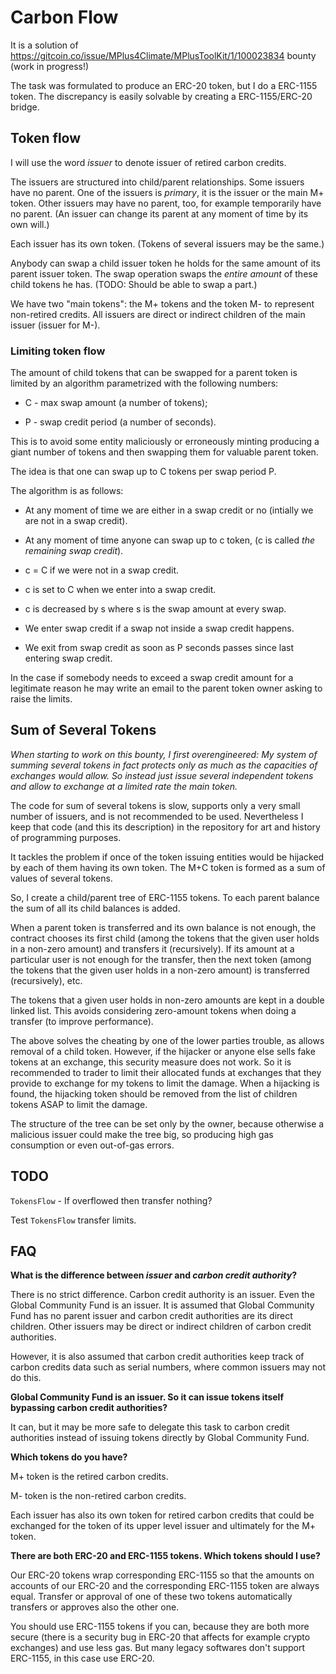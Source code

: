 # Carbon Flow

It is a solution of
https://gitcoin.co/issue/MPlus4Climate/MPlusToolKit/1/100023834 bounty
(work in progress!)

The task was formulated to produce an ERC-20 token, but I do a ERC-1155 token.
The discrepancy is easily solvable by creating a ERC-1155/ERC-20 bridge.

## Token flow

I will use the word _issuer_ to denote issuer of retired carbon credits.

The issuers are structured into child/parent relationships. Some issuers
have no parent. One of the issuers is _primary_, it is the issuer or the
main M+ token. Other issuers may have no parent, too, for example temporarily
have no parent. (An issuer can change its parent at any moment of time by its
own will.)

Each issuer has its own token. (Tokens of several issuers may be the same.)

Anybody can swap a child issuer token he holds for the same amount of its
parent issuer token. The swap operation swaps the _entire amount_ of
these child tokens he has. (TODO: Should be able to swap a part.)

We have two "main tokens": the M+ tokens and the token M- to represent
non-retired credits. All issuers are direct or indirect children of the
main issuer (issuer for M-).

### Limiting token flow

The amount of child tokens that can be swapped for a parent token is limited
by an algorithm parametrized with the following numbers:

- C - max swap amount (a number of tokens);

- P - swap credit period (a number of seconds).

This is to avoid some entity maliciously or erroneously minting producing a
giant number of tokens and then swapping them for valuable parent token.

The idea is that one can swap up to C tokens per swap period P.

The algorithm is as follows:

- At any moment of time we are either in a swap credit or no (intially we are
  not in a swap credit).

- At any moment of time anyone can swap up to c token, (c is called
  _the remaining swap credit_).

- c = C if we were not in a swap credit.

- c is set to C when we enter into a swap credit.

- c is decreased by s where s is the swap amount at every swap.

- We enter swap credit if a swap not inside a swap credit happens.

- We exit from swap credit as soon as P seconds passes since last entering
  swap credit.

In the case if somebody needs to exceed a swap credit amount for a legitimate
reason he may write an email to the parent token owner asking to raise the limits.

## Sum of Several Tokens

_When starting to work on this bounty, I first overengineered: My system of summing
several tokens in fact protects only as much as the capacities of exchanges would
allow. So instead just issue several independent tokens and allow to exchange at a
limited rate the main token._

The code for sum of several tokens is slow, supports only a very small number of
issuers, and is not recommended to be used. Nevertheless I keep that code (and this
its description) in the repository for art and history of programming purposes.

It tackles the problem if once of the token issuing entities would be hijacked
by each of them having its own token. The M+C token is formed as a sum of values
of several tokens.

So, I create a child/parent tree of ERC-1155 tokens. To each parent balance the
sum of all its child balances is added.

When a parent token is transferred and its own balance is not enough, the
contract chooses its first child (among the tokens that the given user holds in
a non-zero amount) and transfers it (recursively). If its amount at a particular
user is not enough for the transfer, then the next token (among the tokens that
the given user holds in a non-zero amount) is transferred (recursively), etc.

The tokens that a given user holds in non-zero amounts are kept in a double linked
list. This avoids considering zero-amount tokens when doing a transfer (to improve
performance).

The above solves the cheating by one of the lower parties trouble, as allows removal
of a child token. However, if the hijacker or anyone else sells fake tokens at an
exchange, this security measure does not work. So it is recommended to trader to limit
their allocated funds at exchanges that they provide to exchange for my tokens to limit
the damage. When a hijacking is found, the hijacking token should be removed from the
list of children tokens ASAP to limit the damage.

The structure of the tree can be set only by the owner, because otherwise a malicious
issuer could make the tree big, so producing high gas consumption or even out-of-gas
errors.

## TODO

`TokensFlow` - If overflowed then transfer nothing?

Test `TokensFlow` transfer limits.

## FAQ

**What is the difference between _issuer_ and _carbon credit authority_?**

There is no strict difference. Carbon credit authority is an issuer. Even
the Global Community Fund is an issuer. It is assumed that Global Community Fund
has no parent issuer and carbon credit authorities are its direct children.
Other issuers may be direct or indirect children of carbon credit authorities.

However, it is also assumed that carbon credit authorities keep track of carbon
credits data such as serial numbers, where common issuers may not do this.

**Global Community Fund is an issuer. So it can issue tokens itself bypassing
carbon credit authorities?**

It can, but it may be more safe to delegate this task to carbon credit authorities
instead of issuing tokens directly by Global Community Fund.

**Which tokens do you have?**

M+ token is the retired carbon credits.

M- token is the non-retired carbon credits.

Each issuer has also its own token for retired carbon credits that could be exchanged
for the token of its upper level issuer and ultimately for the M+ token.

**There are both ERC-20 and ERC-1155 tokens. Which tokens should I use?**

Our ERC-20 tokens wrap corresponding ERC-1155 so that the amounts on accounts of
our ERC-20 and the corresponding ERC-1155 token are always equal. Transfer or approval
of one of these two tokens automatically transfers or approves also the other one.

You should use ERC-1155 tokens if you can, because they are both more secure (there
is a security bug in ERC-20 that affects for example crypto exchanges) and use less
gas. But many legacy softwares don't support ERC-1155, in this case use ERC-20.